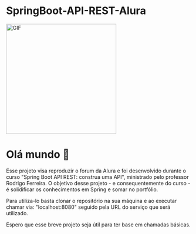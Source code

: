 # SpringBoot-API-REST-Alura

<img alt="GIF" src="https://media.giphy.com/media/1d7F9xyq6j7C1ojbC5/giphy.gif" width = 300/>

## 

# Olá mundo 👋 

 Esse projeto visa reproduzir o forum da Alura e foi desenvolvido durante o curso "Spring Boot API REST: construa uma API", ministrado pelo professor Rodrigo Ferreira. 
 O objetivo desse projeto - e consequentemente do curso - é solidificar os conhecimentos em Spring e somar no portfólio.
 
 Para utiliza-lo basta clonar o repositório na sua máquina e ao executar chamar via: "localhost:8080" seguido pela URL do serviço que será utilizado.
 
 Espero que esse breve projeto seja útil para ter base em chamadas básicas. 
